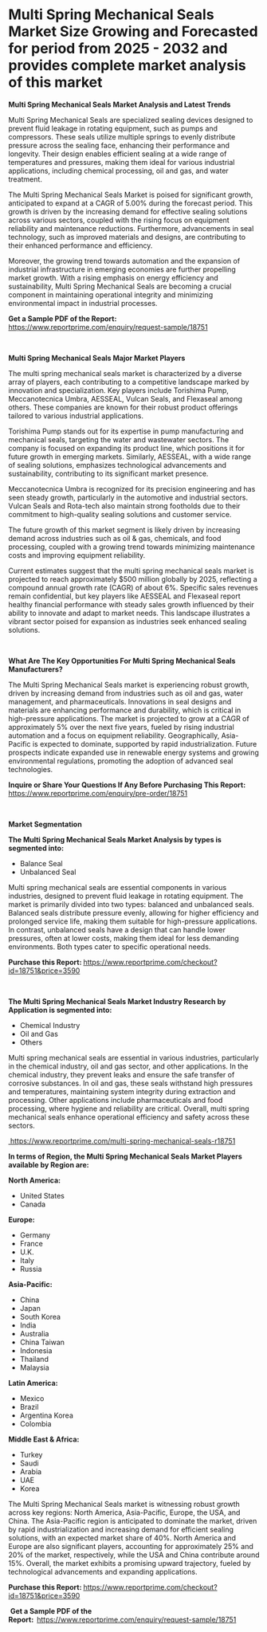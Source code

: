 <p><h1>Multi Spring Mechanical Seals Market Size Growing and Forecasted for period from 2025 - 2032 and provides complete market analysis of this market</h1></p><p><strong>Multi Spring Mechanical Seals Market Analysis and Latest Trends</strong></p>
<p><p>Multi Spring Mechanical Seals are specialized sealing devices designed to prevent fluid leakage in rotating equipment, such as pumps and compressors. These seals utilize multiple springs to evenly distribute pressure across the sealing face, enhancing their performance and longevity. Their design enables efficient sealing at a wide range of temperatures and pressures, making them ideal for various industrial applications, including chemical processing, oil and gas, and water treatment.</p><p>The Multi Spring Mechanical Seals Market is poised for significant growth, anticipated to expand at a CAGR of 5.00% during the forecast period. This growth is driven by the increasing demand for effective sealing solutions across various sectors, coupled with the rising focus on equipment reliability and maintenance reductions. Furthermore, advancements in seal technology, such as improved materials and designs, are contributing to their enhanced performance and efficiency. </p><p>Moreover, the growing trend towards automation and the expansion of industrial infrastructure in emerging economies are further propelling market growth. With a rising emphasis on energy efficiency and sustainability, Multi Spring Mechanical Seals are becoming a crucial component in maintaining operational integrity and minimizing environmental impact in industrial processes.</p></p>
<p><strong>Get a Sample PDF of the Report:&nbsp;</strong> <a href="https://www.reportprime.com/enquiry/request-sample/18751?utm_campaign=4601&utm_medium=2&utm_source=Github&utm_content=ia&utm_term=19052025&utm_id=multi-spring-mechanical-seals">https://www.reportprime.com/enquiry/request-sample/18751</a></p>
<p>&nbsp;</p>
<p><strong>Multi Spring Mechanical Seals Major Market Players</strong></p>
<p><p>The multi spring mechanical seals market is characterized by a diverse array of players, each contributing to a competitive landscape marked by innovation and specialization. Key players include Torishima Pump, Meccanotecnica Umbra, AESSEAL, Vulcan Seals, and Flexaseal among others. These companies are known for their robust product offerings tailored to various industrial applications.</p><p>Torishima Pump stands out for its expertise in pump manufacturing and mechanical seals, targeting the water and wastewater sectors. The company is focused on expanding its product line, which positions it for future growth in emerging markets. Similarly, AESSEAL, with a wide range of sealing solutions, emphasizes technological advancements and sustainability, contributing to its significant market presence.</p><p>Meccanotecnica Umbra is recognized for its precision engineering and has seen steady growth, particularly in the automotive and industrial sectors. Vulcan Seals and Rota-tech also maintain strong footholds due to their commitment to high-quality sealing solutions and customer service.</p><p>The future growth of this market segment is likely driven by increasing demand across industries such as oil & gas, chemicals, and food processing, coupled with a growing trend towards minimizing maintenance costs and improving equipment reliability. </p><p>Current estimates suggest that the multi spring mechanical seals market is projected to reach approximately $500 million globally by 2025, reflecting a compound annual growth rate (CAGR) of about 6%. Specific sales revenues remain confidential, but key players like AESSEAL and Flexaseal report healthy financial performance with steady sales growth influenced by their ability to innovate and adapt to market needs. This landscape illustrates a vibrant sector poised for expansion as industries seek enhanced sealing solutions.</p></p>
<p>&nbsp;</p>
<p><strong>What Are The Key Opportunities For Multi Spring Mechanical Seals Manufacturers?</strong></p>
<p><p>The Multi Spring Mechanical Seals market is experiencing robust growth, driven by increasing demand from industries such as oil and gas, water management, and pharmaceuticals. Innovations in seal designs and materials are enhancing performance and durability, which is critical in high-pressure applications. The market is projected to grow at a CAGR of approximately 5% over the next five years, fueled by rising industrial automation and a focus on equipment reliability. Geographically, Asia-Pacific is expected to dominate, supported by rapid industrialization. Future prospects indicate expanded use in renewable energy systems and growing environmental regulations, promoting the adoption of advanced seal technologies.</p></p>
<p><strong>Inquire or Share Your Questions If Any Before Purchasing This Report:</strong> <a href="https://www.reportprime.com/enquiry/pre-order/18751?utm_campaign=4601&utm_medium=2&utm_source=Github&utm_content=ia&utm_term=19052025&utm_id=multi-spring-mechanical-seals">https://www.reportprime.com/enquiry/pre-order/18751</a></p>
<p>&nbsp;</p>
<p><strong>Market Segmentation</strong></p>
<p><strong>The Multi Spring Mechanical Seals Market Analysis by types is segmented into:</strong></p>
<p><ul><li>Balance Seal</li><li>Unbalanced Seal</li></ul></p>
<p><p>Multi spring mechanical seals are essential components in various industries, designed to prevent fluid leakage in rotating equipment. The market is primarily divided into two types: balanced and unbalanced seals. Balanced seals distribute pressure evenly, allowing for higher efficiency and prolonged service life, making them suitable for high-pressure applications. In contrast, unbalanced seals have a design that can handle lower pressures, often at lower costs, making them ideal for less demanding environments. Both types cater to specific operational needs.</p></p>
<p><strong>Purchase this Report:&nbsp;</strong><a href="https://www.reportprime.com/checkout?id=18751&price=3590&utm_campaign=4601&utm_medium=2&utm_source=Github&utm_content=ia&utm_term=19052025&utm_id=multi-spring-mechanical-seals">https://www.reportprime.com/checkout?id=18751&price=3590</a></p>
<p>&nbsp;</p>
<p><strong>The Multi Spring Mechanical Seals Market Industry Research by Application is segmented into:</strong></p>
<p><ul><li>Chemical Industry</li><li>Oil and Gas</li><li>Others</li></ul></p>
<p><p>Multi spring mechanical seals are essential in various industries, particularly in the chemical industry, oil and gas sector, and other applications. In the chemical industry, they prevent leaks and ensure the safe transfer of corrosive substances. In oil and gas, these seals withstand high pressures and temperatures, maintaining system integrity during extraction and processing. Other applications include pharmaceuticals and food processing, where hygiene and reliability are critical. Overall, multi spring mechanical seals enhance operational efficiency and safety across these sectors.</p></p>
<p><a href="https://www.reportprime.com/multi-spring-mechanical-seals-r18751?utm_campaign=4601&utm_medium=2&utm_source=Github&utm_content=ia&utm_term=19052025&utm_id=multi-spring-mechanical-seals">&nbsp;https://www.reportprime.com/multi-spring-mechanical-seals-r18751</a></p>
<p><strong>In terms of Region, the Multi Spring Mechanical Seals Market Players available by Region are:</strong></p>
<p>
    <p> <strong> North America: </strong>
        <ul>
            <li>United States</li>
            <li>Canada</li>
        </ul>
        </p> 
    <p> <strong> Europe: </strong>
        <ul>
            <li>Germany</li>
            <li>France</li>
            <li>U.K.</li>
            <li>Italy</li>
            <li>Russia</li>
        </ul>
        </p> 
    <p> <strong> Asia-Pacific: </strong>
        <ul>
            <li>China</li>
            <li>Japan</li>
            <li>South Korea</li>
            <li>India</li>
            <li>Australia</li>
            <li>China Taiwan</li>
            <li>Indonesia</li>
            <li>Thailand</li>
            <li>Malaysia</li>
        </ul>
        </p> 
    <p> <strong> Latin America: </strong>
        <ul>
            <li>Mexico</li>
            <li>Brazil</li>
            <li>Argentina Korea</li>
            <li>Colombia</li>
        </ul>
        </p> 
    <p> <strong> Middle East & Africa: </strong>
        <ul>
            <li>Turkey</li>
            <li>Saudi</li>
            <li>Arabia</li>
            <li>UAE</li>
            <li>Korea</li>
        </ul>
    </p>
    </p>
<p><p>The Multi Spring Mechanical Seals market is witnessing robust growth across key regions: North America, Asia-Pacific, Europe, the USA, and China. The Asia-Pacific region is anticipated to dominate the market, driven by rapid industrialization and increasing demand for efficient sealing solutions, with an expected market share of 40%. North America and Europe are also significant players, accounting for approximately 25% and 20% of the market, respectively, while the USA and China contribute around 15%. Overall, the market exhibits a promising upward trajectory, fueled by technological advancements and expanding applications.</p></p>
<p><strong>Purchase this Report: </strong><a href="https://www.reportprime.com/checkout?id=18751&price=3590&utm_campaign=4601&utm_medium=2&utm_source=Github&utm_content=ia&utm_term=19052025&utm_id=multi-spring-mechanical-seals">https://www.reportprime.com/checkout?id=18751&price=3590</a></p>
<p>&nbsp;<strong>Get a Sample PDF of the Report:&nbsp;&nbsp;</strong><a href="https://www.reportprime.com/enquiry/request-sample/18751?utm_campaign=4601&utm_medium=2&utm_source=Github&utm_content=ia&utm_term=19052025&utm_id=multi-spring-mechanical-seals">https://www.reportprime.com/enquiry/request-sample/18751</a></p>
<p><strong></strong></p>
<p><p></p><p></p><p></p></p>
